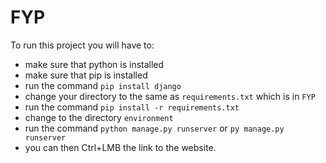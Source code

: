 # FYP
To run this project you will have to:
- make sure that python is installed 
- make sure that pip is installed 
- run the command `pip install django`
- change your directory to the same as `requirements.txt` which is in `FYP`
- run the command `pip install -r requirements.txt`
- change to the directory `environment`
- run the command `python manage.py runserver` or `py manage.py runserver`
- you can then Ctrl+LMB the link to the website.